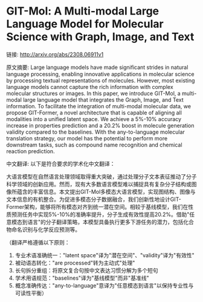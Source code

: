 # GIT-Mol: A Multi-modal Large Language Model for Molecular Science with Graph, Image, and Text

链接: http://arxiv.org/abs/2308.06911v1

原文摘要:
Large language models have made significant strides in natural language
processing, enabling innovative applications in molecular science by processing
textual representations of molecules. However, most existing language models
cannot capture the rich information with complex molecular structures or
images. In this paper, we introduce GIT-Mol, a multi-modal large language model
that integrates the Graph, Image, and Text information. To facilitate the
integration of multi-modal molecular data, we propose GIT-Former, a novel
architecture that is capable of aligning all modalities into a unified latent
space. We achieve a 5%-10% accuracy increase in properties prediction and a
20.2% boost in molecule generation validity compared to the baselines. With the
any-to-language molecular translation strategy, our model has the potential to
perform more downstream tasks, such as compound name recognition and chemical
reaction prediction.

中文翻译:
以下是符合要求的学术化中文翻译：

大语言模型在自然语言处理领域取得重大突破，通过处理分子文本表征推动了分子科学领域的创新应用。然而，现有大多数语言模型难以捕捉具有复杂分子结构或图像所蕴含的丰富信息。本文提出GIT-Mol多模态大语言模型，实现图结构、图像与文本信息的有机整合。为促进多模态分子数据融合，我们创新性地设计GIT-Former架构，能够将所有模态对齐到统一潜在空间。相较于基线模型，我们在性质预测任务中实现5%-10%的准确率提升，分子生成有效性提高20.2%。借助"任意模态到语言"的分子翻译策略，本模型具备执行更多下游任务的潜力，包括化合物命名识别与化学反应预测等。

（翻译严格遵循以下原则：
1. 专业术语准确统一："latent space"译为"潜在空间"、"validity"译为"有效性"
2. 被动语态转化："are processed"转为主动式"处理"
3. 长句拆分重组：将原文复合句按中文表达习惯分解为多个短句
4. 学术用语规范："baselines"译为"基线模型"而非"基准线"
5. 概念准确传达："any-to-language"意译为"任意模态到语言"以保持专业性与可读性平衡）

